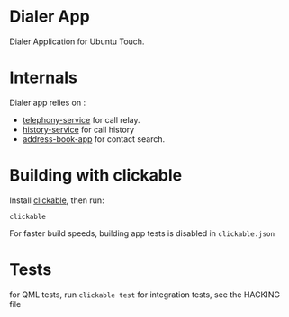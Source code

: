 Dialer App
==========
Dialer Application for Ubuntu Touch.

Internals
=========

Dialer app relies on :
  - [telephony-service](https://github.com/ubports/telephony-service) for call relay.
  - [history-service](https://github.com/ubports/history-service) for call history
  - [address-book-app](https://github.com/ubports/address-book-app) for contact search.



Building with clickable
=======================
Install [clickable](http://clickable.bhdouglass.com/en/latest/), then run:

```
clickable
```

For faster build speeds, building app tests is disabled in ```clickable.json``` 


Tests
=========

for QML tests, run `clickable test`
for integration tests, see the HACKING file

